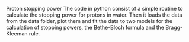 Proton stopping power
The code in python consist of a simple routine to calculate the stopping power for protons in water. Then it loads the data 
from the data folder, plot them and fit the data to two models for the calculation of stopping powers, the Bethe-Bloch formula and
the Bragg-Kleeman rule.
